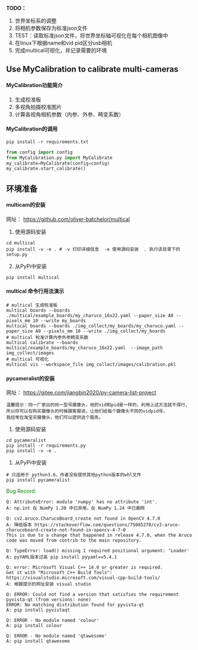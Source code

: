 
**TODO：**
1. 世界坐标系的调整
2. 将相机参数保存为标准json文件
3. TEST：读取标准json文件，将世界坐标轴可视化在每个相机图像中
4. 在linux下根据name和vid pid区分usb相机
5. 完成multical可视化，并记录需要的环境


## Use MyCalibration to calibrate multi-cameras
#### MyCalibration功能简介
1. 生成校准板
2. 多视角拍摄校准图片
3. 计算各视角相机参数（内参、外参、畸变系数）


#### MyCalibration的调用
```shell
pip install -r requirements.txt
```
```python
from config import config
from MyCalibration.py import MyCalibrate
my_calibrate=MyCalibrate(config=config)
my_calibrate.start_calibrate()
```


## 环境准备
#### multicam的安装

网址： https://github.com/oliver-batchelor/multical

1. 使用源码安装
```shell
cd multical
pip install -v -e . # -v 打印详细信息  -e 使用源码安装  . 执行该目录下的setup.py
```
2. 从PyPi中安装
```shell
pip install multical
```
#### multical 命令行用法演示
```shell
# multical 生成校准板 
multical boards --boards ./multical/example_boards/my_charuco_16x22.yaml --paper_size A0 --pixels_mm 10 --write my_boards
multical boards --boards ./img_collect/my_boards/my_charuco.yaml --paper_size A0 --pixels_mm 10 --write ./img_collect/my_boards
# multical 校准计算内参外参畸变系数
multical calibrate --boards multical/example_boards/my_charuco_16x22.yaml  --image_path img_collect/images
# multical 可视化
multical vis --workspace_file img_collect/images/calibration.pkl
```
#### pycameralist的安装

网址： https://gitee.com/jiangbin2020/py-camera-list-project
```
温馨提示：同一厂家出的同一型号摄像头，他的vid和pid是一样的，利用上述方法就不得行，
所以你可以在购买摄像头的时候跟客服说，让他们给每个摄像头不同的vidpid号，
我经常在淘宝买摄像头，他们可以提供这个服务。
```

1. 使用源码安装
```shell
cd pycameralist
pip install -r requirements.py
pip install -v -e .
```
1. 从PyPi中安装
```shell
# 只适用于 python3.6，作者没有提供其他python版本的whl文件
pip install pycameralist
```


<font color=#008000 >Bug Record:</font>
```
Q: AttributeError: module 'numpy' has no attribute 'int'.
A: np.int 在 NumPy 1.20 中已弃用，在 NumPy 1.24 中已删除
```
```
Q: cv2.aruco.CharucoBoard_create not found in OpenCV 4.7.0
A: 降低版本 https://stackoverflow.com/questions/75085270/cv2-aruco-charucoboard-create-not-found-in-opencv-4-7-0
This is due to a change that happened in release 4.7.0, when the Aruco code was moved from contrib to the main repository.
```
```
Q: TypeError: load() missing 1 required positional argument: 'Loader'
A: pyYAML版本过高 pip install pyyaml==5.4.1
```
```
Q: error: Microsoft Visual C++ 14.0 or greater is required. 
Get it with "Microsoft C++ Build Tools": 
https://visualstudio.microsoft.com/visual-cpp-build-tools/
A: 根据提示的网址安装 visual studio
```
```
Q: ERROR: Could not find a version that satisfies the requirement pyvista-qt (from versions: none)
ERROR: No matching distribution found for pyvista-qt
A: pip install pyvistaqt
```
```
Q: ERROR - No module named 'colour'
A: pip install colour
```
```
Q: ERROR - No module named 'qtawesome'
A: pip install qtawesome
```
